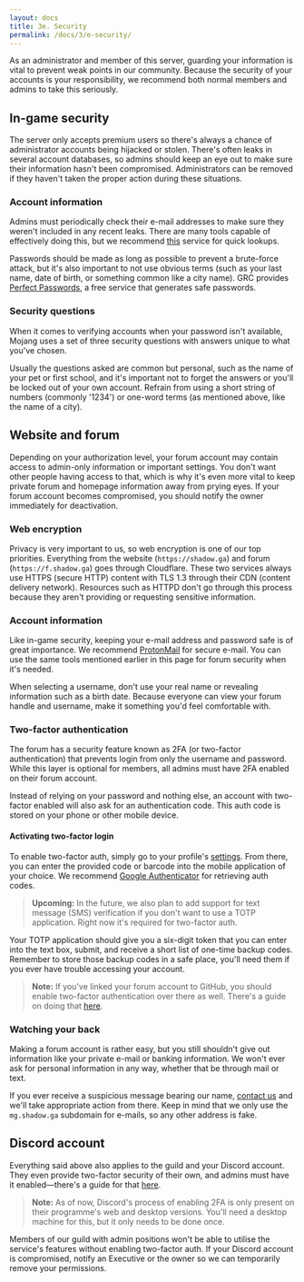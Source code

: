 ```yaml
---
layout: docs
title: 3e. Security
permalink: /docs/3/e-security/
---
```

As an administrator and member of this server, guarding your information is vital to prevent weak points in our community.
Because the security of your accounts is your responsibility, we recommend both normal members and admins to take this seriously.

## In-game security
The server only accepts premium users so there's always a chance of administrator accounts being hijacked or stolen.
There's often leaks in several account databases, so admins should keep an eye out to make sure their information hasn't been compromised.
Administrators can be removed if they haven't taken the proper action during these situations.

### Account information
Admins must periodically check their e-mail addresses to make sure they weren't included in any recent leaks.
There are many tools capable of effectively doing this, but we recommend [this](https://haveibeenpwned.com/) service for quick lookups.

Passwords should be made as long as possible to prevent a brute-force attack, but it's also important to not use obvious terms (such as your last name, date of birth, or something common like a city name).
GRC provides [Perfect Passwords](https://www.grc.com/passwords.htm), a free service that generates safe passwords.

### Security questions
When it comes to verifying accounts when your password isn't available, Mojang uses a set of three security questions with answers unique to what you've chosen.

Usually the questions asked are common but personal, such as the name of your pet or first school, and it's important not to forget the answers or you'll be locked out of your own account.
Refrain from using a short string of numbers (commonly '1234') or one-word terms (as mentioned above, like the name of a city).

## Website and forum
Depending on your authorization level, your forum account may contain access to admin-only information or important settings.
You don't want other people having access to that, which is why it's even more vital to keep private forum and homepage information away from prying eyes.
If your forum account becomes compromised, you should notify the owner immediately for deactivation.

### Web encryption
Privacy is very important to us, so web encryption is one of our top priorities.
Everything from the website (`https://shadow.ga`) and forum (`https://f.shadow.ga`) goes through Cloudflare.
These two services always use HTTPS (secure HTTP) content with TLS 1.3 through their CDN (content delivery network).
Resources such as HTTPD don't go through this process because they aren't providing or requesting sensitive information.

### Account information
Like in-game security, keeping your e-mail address and password safe is of great importance.
We recommend [ProtonMail](https://protonmail.com/) for secure e-mail.
You can use the same tools mentioned earlier in this page for forum security when it's needed.

When selecting a username, don't use your real name or revealing information such as a birth date.
Because everyone can view your forum handle and username, make it something you'd feel comfortable with.

### Two-factor authentication
The forum has a security feature known as 2FA (or two-factor authentication) that prevents login from only the username and password.
While this layer is optional for members, all admins must have 2FA enabled on their forum account.

Instead of relying on your password and nothing else, an account with two-factor enabled will also ask for an authentication code.
This auth code is stored on your phone or other mobile device.

#### Activating two-factor login
To enable two-factor auth, simply go to your profile's [settings](https://f.shadow.ga/settings).
From there, you can enter the provided code or barcode into the mobile application of your choice. We recommend [Google Authenticator](https://support.google.com/accounts/answer/1066447?co=GENIE.Platform%3DAndroid&hl=en) for retrieving auth codes.
> **Upcoming:** In the future, we also plan to add support for text message (SMS) verification if you don't want to use a TOTP application. Right now it's required for two-factor auth.

Your TOTP application should give you a six-digit token that you can enter into the text box, submit, and receive a short list of one-time backup codes.
Remember to store those backup codes in a safe place, you'll need them if you ever have trouble accessing your account.
> **Note:** If you've linked your forum account to GitHub, you should enable two-factor authentication over there as well. There's a guide on doing that [here](https://help.github.com/articles/securing-your-account-with-two-factor-authentication-2fa/).

### Watching your back
Making a forum account is rather easy, but you still shouldn't give out information like your private e-mail or banking information.
We won't ever ask for personal information in any way, whether that be through mail or text.

If you ever receive a suspicious message bearing our name, [contact us](https://shadow.ga/docs/1/e-support/#direct-support) and we'll take appropriate action from there.
Keep in mind that we only use the `mg.shadow.ga` subdomain for e-mails, so any other address is fake.

## Discord account
Everything said above also applies to the guild and your Discord account.
They even provide two-factor security of their own, and admins must have it enabled—there's a guide for that [here](https://support.discordapp.com/hc/en-us/articles/219576828-Setting-up-Two-Factor-Authentication).

> **Note:** As of now, Discord's process of enabling 2FA is only present on their programme's web and desktop versions. You'll need a desktop machine for this, but it only needs to be done once.

Members of our guild with admin positions won't be able to utilise the service's features without enabling two-factor auth.
If your Discord account is compromised, notify an Executive or the owner so we can temporarily remove your permissions.
